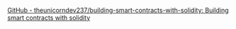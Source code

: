 
[GitHub - theunicorndev237/building-smart-contracts-with-solidity: Building smart contracts with solidity](https://github.com/theunicorndev237/building-smart-contracts-with-solidity)
